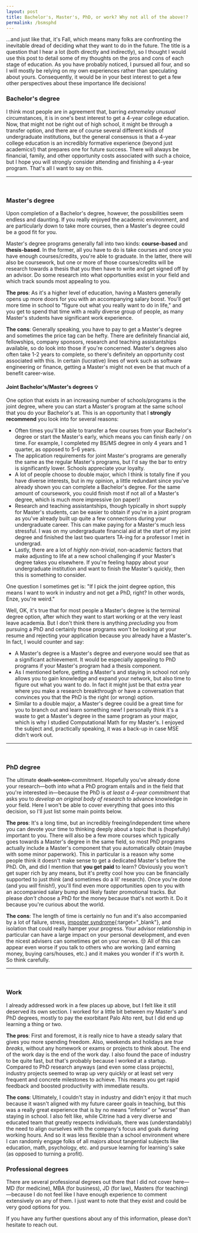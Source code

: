 ```yaml
---
layout: post
title: Bachelor's, Master's, PhD, or work? Why not all of the above!?
permalink: /bsmsphd
---
```


...and just like that, it's Fall, which means many folks are confronting the inevitable dread of deciding what they want to do in the future. 
The title is a question that I hear a lot (both directly and indirectly), so I thought I would use this post to detail some of my thoughts on the pros and cons of each stage of education. 
As you have probably noticed, I pursued all four, and so I will mostly be relying on my own experiences rather than speculating about yours.
Consequently, it would be in your best interest to get a few other perspectives about these importance life decisions!

### Bachelor's degree

I think most people are in agreement that, barring *extremeley unusual* circumstances, it is in one's best interest to get a 4-year college education.
Now, that might not be right out of high school, it might be through a transfer option, and there are of course several different kinds of undergraduate institutions, but the general consensus is that a 4-year college education is an incredibly formative experience (beyond just academics!) that prepares one for future success.
There will always be financial, family, and other opportunity costs associated with such a choice, but I hope you will strongly consider attending and finishing a 4-year program.
That's all I want to say on this.

---------------------------------
<br>

### Master's degree

Upon completion of a Bachelor's degree, however, the possibilities seem endless and daunting. 
If you really enjoyed the academic environment, and are particularly down to take more courses, then a Master's degree could be a good fit for you.

Master's degree programs generally fall into two kinds: **course-based** and **thesis-based**.
In the former, all you have to do is take courses and once you have enough courses/credits, you're able to graduate. 
In the latter, there will also be coursework, but one or more of those courses/credits will be research towards a thesis that you then have to write and get signed off by an advisor. 
Do some research into what opportunities exist in your field and which track sounds most appealing to you.

**The pros**: As it's a higher level of education, having a Masters generally opens up more doors for you with an accompanying salary boost. You'll get more time in school to "figure out what you really want to do in life," and you get to spend that time with a really diverse group of people, as many Master's students have significant work experience.

**The cons**: Generally speaking, you have to pay to get a Master's degree and sometimes the price tag can be hefty. 
There are definitely financial aid, fellowships, company sponsors, research and teaching assistantships available, so do look into those if you're concerned.
Master's degrees also often take 1-2 years to complete, so there's definitely an opportunity cost associated with this.
In certain (lucrative) lines of work such as software engineering or finance, getting a Master's might not even be that much of a benefit career-wise.

#### Joint Bachelor's/Master's degrees 💡

One option that exists in an increasing number of schools/programs is the joint degree, where you can start a Master's program at the same school that you do your Bachelor's at.
This is an opportunity that I **strongly recommend** you look into for several reasons:

- Often times you'll be able to transfer a few courses from your Bachelor's degree or start the Master's early, which means you can finish early / on time. For example, I completed my BS/MS degree in only 4 years and 1 quarter, as opposed to 5-6 years.
- The application requirements for joint Master's programs are generally the same as the regular Master's programs, but I'd say the bar to entry is significantly lower. Schools appreciate your loyalty.
- A lot of people choose to double major, which I think is totally fine if you have diverse interests, but in my opinion, a little redundant since you've already shown you can complete a Bachelor's degree. For the same amount of coursework, you could finish most if not all of a Master's degree, which is much more impressive (on paper)!
- Research and teaching assistantships, though typically in short supply for Master's students, can be easier to obtain if you're in a joint program as you've already built up quite a few connections during your undergraduate career. This can make paying for a Master's much less stressful. I was on my undergraduate financial aid at the start of my joint degree and finished the last two quarters TA-ing for a professor I met in undergrad.
- Lastly, there are a lot of *highly non-trivial*, non-academic factors that make adjusting to life at a new school challenging if your Master's degree takes you elsewhere. If you're feeling happy about your undergraduate institution and want to finish the Master's quickly, then this is something to consider.

One question I sometimes get is: "If I pick the joint degree option, this means I want to work in industry and not get a PhD, right? In other words, Enze, you're weird." 

Well, OK, it's true that for most people a Master's degree is the terminal degree option, after which they want to start working or at the very least leave academia. 
But I don't think there is anything *precluding* you from pursuing a PhD and certainly those programs won't be looking at your resume and rejecting your application because you already have a Master's. In fact, I would counter and say:

- A Master's degree is a Master's degree and everyone would see that as a significant achievement. It would be especially appealing to PhD programs if your Master's program had a thesis component.
- As I mentioned before, getting a Master's and staying in school not only allows you to gain knowledge and expand your network, but also time to figure out what you want to do. In fact it might just be that extra year where you make a research breakthrough or have a conversation that convinces you that the PhD is the right (or wrong) option.
- Similar to a double major, a Master's degree could be a great time for you to branch out and learn something new! I personally think it's a waste to get a Master's degree in the same program as your major, which is why I studied Computational Math for my Master's. I enjoyed the subject and, practically speaking, it was a back-up in case MSE didn't work out.

---------------------------------
<br>

### PhD degree

The ultimate ~~death senten-~~commitment. Hopefully you've already done your research—both into what a PhD program entails and in the field that you're interested in—because the PhD is *at least a 4-year commitment* that asks you to *develop an original body of research* to advance knowledge in your field. Here I won't be able to cover everything that goes into this decision, so I'll just list some main points below.

**The pros**: It's a long time, but an incredibly freeing/independent time where you can devote your time to thinking deeply about a topic that is (hopefully) important to you.
There will also be a few more courses which typically goes towards a Master's degree in the same field, so most PhD programs actually include a Master's component that you automatically obtain (maybe with some minor paperwork).
This in particular is a reason why some people think it doesn't make sense to get a dedicated Master's before the PhD.
Oh, and did I mention that **you get paid** to learn? Obviously you won't get super rich by any means, but it's pretty cool how you can be financially supported to just *think* (and sometimes do a lil' research).
Once you're done (and you *will* finish!), you'll find even more opportunities open to you with an accompanied salary bump and likely faster promotional tracks.
But please *don't* choose a PhD for the money because that's not worth it. Do it because you're curious about the world.

**The cons**: The length of time is certainly no fun and it's also accompanied by a lot of failure, stress, [imposter syndrome](https://en.wikipedia.org/wiki/Impostor_syndrome){:target="_blank"}, and isolation that could really hamper your progress.
Your advisor relationship in particular can have a large impact on your personal development, and even the nicest advisers can sometimes get on your nerves. 😒 
All of this can appear even worse if you talk to others who are working (and earning money, buying cars/houses, etc.) and it makes you wonder if it's worth it. So think carefully.

---------------------------------
<br>

### Work

I already addressed work in a few places up above, but I felt like it still deserved its own section.
I worked for a little bit between my Master's and PhD degrees, mostly to pay the exorbitant Palo Alto rent, but I did end up learning a thing or two.

**The pros**: First and foremost, it *is* really nice to have a steady salary that gives you more spending freedom.
Also, weekends and holidays are *true breaks*, without any homework or exams or projects to think about. The end of the work day is the end of the work day.
I also found the pace of industry to be quite fast, but that's probably because I worked at a startup. 
Compared to PhD research anyways (and even some class projects), industry projects seemed to wrap up very quickly or at least set very frequent and concrete milestones to achieve.
This means you get rapid feedback and boosted productivity with immediate results.

**The cons**: Ultimately, I couldn't stay in industry and didn't enjoy it that much because it wasn't aligned with my future career goals in teaching, but this was a really great experience that is by no means "inferior" or "worse" than staying in school. 
I also felt like, while Citrine had a very diverse and educated team that greatly respects individuals, there was (understandably) the need to align ourselves with the company's focus and goals during working hours.
And so it was less flexible than a school environment where I can randomly engage folks of all majors about tangential subjects like education, math, psychology, etc. and pursue learning for learning's sake (as opposed to turning a profit).


### Professional degrees

There are several professional degrees out there that I did not cover here—MD (for medicine), MBA (for business), JD (for law), Masters (for teaching)—because I do not feel like I have enough experience to comment extensively on any of them. 
I just want to note that they exist and could be very good options for you.

If you have any further questions about any of this information, please don't hesitate to reach out.